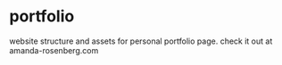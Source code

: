 portfolio
=========

website structure and assets for personal portfolio page. check it out at amanda-rosenberg.com
